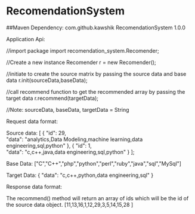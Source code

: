 # RecomendationSystem

##Maven Dependency:
<dependency>
  <groupId>com.github.kawshik</groupId>
  <artifactId>RecomendationSystem</artifactId>
  <version>1.0.0</version>
</dependency>

Application Api:

//import package
import recomendation_system.Recomender;

//Create a new instance
Recomender r = new Recomender();

//initiate to create the source matrix by passing the source data and base data
r.init(sourceData,baseData);

//call recommend function to get the recommended array by passing the target data
r.recommend(targetData);

//Note:
sourceData, baseData, targetData = String

Request data format:

Source data:
[ 
{
"id": 29,  
"data": "analytics,Data Modeling,machine learning,data engineering,sql,python"
},
{
"id": 1,  
"data": "c,c++,java,data engineering,sql,python"
}
];

Base Data:
["C","C++","php","python","perl","ruby","java","sql","MySql"]

Target Data:
{
"data": "c,c++,python,data engineering,sql"
}


Response data format:

The recommend() method will return an array of ids which will be the id of the source data object.
[11,13,16,1,12,29,3,5,14,15,28 ]
